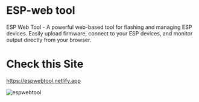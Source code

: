 # ESP-web tool
ESP Web Tool - A powerful web-based tool for flashing and managing ESP devices. Easily upload firmware, connect to your ESP devices, and monitor output directly from your browser.

# Check this Site 
https://espwebtool.netlify.app




![espwebtool](https://github.com/user-attachments/assets/182231bf-b2ed-4c14-a259-a1bb87536eda)
